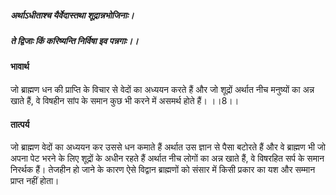 ##### अर्थाऽधीताश्च यैर्वेदास्तथा शूद्रान्नभोजिनाः।
##### ते द्विजाः किं करिष्यन्ति निर्विषा इव पन्नगाः।। 

#### भावार्थ

जो ब्राह्मण धन की प्राप्ति के विचार से वेदों का अध्ययन करते हैं और जो शूद्रों अर्थात नीच मनुष्यों का अन्न खाते हैं, वे विषहीन सांप के समान कुछ भी करने में असमर्थ होते हैं। ।।8।।

#### तात्पर्य

जो ब्राह्मण वेदों का अध्ययन कर उससे धन कमाते हैं अर्थात उस ज्ञान से पैसा बटोरते हैं और वे ब्राह्मण भी जो अपना पेट भरने के लिए शूद्रों के अधीन रहते हैं अर्थात नीच लोगों का अन्न खाते हैं, वे विषरहित सर्प के समान निरर्थक हैं। तेजहीन हो जाने के कारण ऐसे विद्वान ब्राह्मणों को संसार में किसी प्रकार का यश और सम्मान प्राप्त नहीं होता।